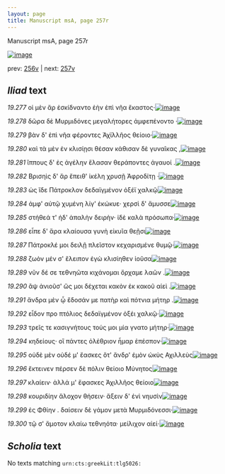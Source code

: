 ```yaml
---
layout: page
title: Manuscript msA, page 257r
---
```


Manuscript msA, page 257r

[![image](http://www.homermultitext.org/iipsrv?OBJ=IIP,1.0&FIF=/project/homer/pyramidal/deepzoom/hmt/vaimg/2017a/VA257RN_0428.tif&WID=100&CVT=JPEG)](http://www.homermultitext.org/ict2/?urn=urn:cite2:hmt:vaimg.2017a:VA257RN_0428)

prev:  [256v](../256v/) | next:  [257v](../257v/)

## *Iliad* text

*19.277* <a id="19.277"/> οἱ μὲν ἄρ ἐσκίδναντο ἑὴν ἐπὶ νῆα ἕκαστος·[![image](http://www.homermultitext.org/iipsrv?OBJ=IIP,1.0&FIF=/project/homer/pyramidal/deepzoom/hmt/vaimg/2017a/VA257RN_0428.tif&RGN=0.219,0.2119,0.336,0.024&WID=1000&CVT=JPEG)](http://www.homermultitext.org/ict2/?urn=urn:cite2:hmt:vaimg.2017a:VA257RN_0428@0.219,0.2119,0.336,0.024)

*19.278* <a id="19.278"/> δῶρα δὲ Μυρμιδόνες μεγαλήτορες ἀμφεπένοντο ·[![image](http://www.homermultitext.org/iipsrv?OBJ=IIP,1.0&FIF=/project/homer/pyramidal/deepzoom/hmt/vaimg/2017a/VA257RN_0428.tif&RGN=0.216,0.2307,0.357,0.024&WID=1000&CVT=JPEG)](http://www.homermultitext.org/ict2/?urn=urn:cite2:hmt:vaimg.2017a:VA257RN_0428@0.216,0.2307,0.357,0.024)

*19.279* <a id="19.279"/> βὰν δ' ἐπὶ νῆα φέροντες Ἀχϊλλῆος θείοιο·[![image](http://www.homermultitext.org/iipsrv?OBJ=IIP,1.0&FIF=/project/homer/pyramidal/deepzoom/hmt/vaimg/2017a/VA257RN_0428.tif&RGN=0.216,0.2479,0.327,0.024&WID=1000&CVT=JPEG)](http://www.homermultitext.org/ict2/?urn=urn:cite2:hmt:vaimg.2017a:VA257RN_0428@0.216,0.2479,0.327,0.024)

*19.280* <a id="19.280"/> καὶ τὰ μὲν ἐν κλισίῃσι θέσαν κάθισαν δὲ γυναῖκας ,[![image](http://www.homermultitext.org/iipsrv?OBJ=IIP,1.0&FIF=/project/homer/pyramidal/deepzoom/hmt/vaimg/2017a/VA257RN_0428.tif&RGN=0.218,0.2652,0.369,0.0255&WID=1000&CVT=JPEG)](http://www.homermultitext.org/ict2/?urn=urn:cite2:hmt:vaimg.2017a:VA257RN_0428@0.218,0.2652,0.369,0.0255)

*19.281* <a id="19.281"/> ἵππους δ' ἐς ἀγέλην ἔλασαν θεράποντες ἀγαυοί .[![image](http://www.homermultitext.org/iipsrv?OBJ=IIP,1.0&FIF=/project/homer/pyramidal/deepzoom/hmt/vaimg/2017a/VA257RN_0428.tif&RGN=0.217,0.2825,0.369,0.0255&WID=1000&CVT=JPEG)](http://www.homermultitext.org/ict2/?urn=urn:cite2:hmt:vaimg.2017a:VA257RN_0428@0.217,0.2825,0.369,0.0255)

*19.282* <a id="19.282"/> Βρισηὶς δ' ἄρ ἔπειθ' ἱκέλη χρυσῇ Ἀφροδίτῃ ·[![image](http://www.homermultitext.org/iipsrv?OBJ=IIP,1.0&FIF=/project/homer/pyramidal/deepzoom/hmt/vaimg/2017a/VA257RN_0428.tif&RGN=0.199,0.2975,0.369,0.0255&WID=1000&CVT=JPEG)](http://www.homermultitext.org/ict2/?urn=urn:cite2:hmt:vaimg.2017a:VA257RN_0428@0.199,0.2975,0.369,0.0255)

*19.283* <a id="19.283"/> ὡς ἴδε Πάτροκλον δεδαϊγμένον ὀξέϊ χαλκῷ[![image](http://www.homermultitext.org/iipsrv?OBJ=IIP,1.0&FIF=/project/homer/pyramidal/deepzoom/hmt/vaimg/2017a/VA257RN_0428.tif&RGN=0.201,0.3178,0.369,0.0255&WID=1000&CVT=JPEG)](http://www.homermultitext.org/ict2/?urn=urn:cite2:hmt:vaimg.2017a:VA257RN_0428@0.201,0.3178,0.369,0.0255)

*19.284* <a id="19.284"/> ἀμφ' αὐτῷ χυμένη λίγ' ἐκώκυε· χερσὶ δ' ἄμυσσε[![image](http://www.homermultitext.org/iipsrv?OBJ=IIP,1.0&FIF=/project/homer/pyramidal/deepzoom/hmt/vaimg/2017a/VA257RN_0428.tif&RGN=0.201,0.3351,0.369,0.0255&WID=1000&CVT=JPEG)](http://www.homermultitext.org/ict2/?urn=urn:cite2:hmt:vaimg.2017a:VA257RN_0428@0.201,0.3351,0.369,0.0255)

*19.285* <a id="19.285"/> στήθεά τ' ἠδ' ἁπαλὴν δειρὴν· ἰδὲ καλὰ πρόσωπα·[![image](http://www.homermultitext.org/iipsrv?OBJ=IIP,1.0&FIF=/project/homer/pyramidal/deepzoom/hmt/vaimg/2017a/VA257RN_0428.tif&RGN=0.199,0.3531,0.369,0.0255&WID=1000&CVT=JPEG)](http://www.homermultitext.org/ict2/?urn=urn:cite2:hmt:vaimg.2017a:VA257RN_0428@0.199,0.3531,0.369,0.0255)

*19.286* <a id="19.286"/> εἶπε δ' ἄρα κλαίουσα γυνὴ εἰκυῖα θεῇσι[![image](http://www.homermultitext.org/iipsrv?OBJ=IIP,1.0&FIF=/project/homer/pyramidal/deepzoom/hmt/vaimg/2017a/VA257RN_0428.tif&RGN=0.207,0.3711,0.33,0.0255&WID=1000&CVT=JPEG)](http://www.homermultitext.org/ict2/?urn=urn:cite2:hmt:vaimg.2017a:VA257RN_0428@0.207,0.3711,0.33,0.0255)

*19.287* <a id="19.287"/> Πάτροκλέ μοι δειλῇ πλεῖστον κεχαρισμένε θυμῷ·[![image](http://www.homermultitext.org/iipsrv?OBJ=IIP,1.0&FIF=/project/homer/pyramidal/deepzoom/hmt/vaimg/2017a/VA257RN_0428.tif&RGN=0.204,0.3862,0.375,0.0293&WID=1000&CVT=JPEG)](http://www.homermultitext.org/ict2/?urn=urn:cite2:hmt:vaimg.2017a:VA257RN_0428@0.204,0.3862,0.375,0.0293)

*19.288* <a id="19.288"/> ζωὸν μέν σ' ἔλειπον ἐγὼ κλισίηθεν ἰοῦσα[![image](http://www.homermultitext.org/iipsrv?OBJ=IIP,1.0&FIF=/project/homer/pyramidal/deepzoom/hmt/vaimg/2017a/VA257RN_0428.tif&RGN=0.213,0.4035,0.304,0.0263&WID=1000&CVT=JPEG)](http://www.homermultitext.org/ict2/?urn=urn:cite2:hmt:vaimg.2017a:VA257RN_0428@0.213,0.4035,0.304,0.0263)

*19.289* <a id="19.289"/> νῦν δέ σε τεθνηῶτα κιχάνομαι ὄρχαμε λαῶν .[![image](http://www.homermultitext.org/iipsrv?OBJ=IIP,1.0&FIF=/project/homer/pyramidal/deepzoom/hmt/vaimg/2017a/VA257RN_0428.tif&RGN=0.214,0.423,0.332,0.0263&WID=1000&CVT=JPEG)](http://www.homermultitext.org/ict2/?urn=urn:cite2:hmt:vaimg.2017a:VA257RN_0428@0.214,0.423,0.332,0.0263)

*19.290* <a id="19.290"/> ἂψ ἀνιοῦσ' ὥς μοι δέχεται κακὸν ἐκ κακοῦ αἰεὶ .[![image](http://www.homermultitext.org/iipsrv?OBJ=IIP,1.0&FIF=/project/homer/pyramidal/deepzoom/hmt/vaimg/2017a/VA257RN_0428.tif&RGN=0.214,0.4395,0.343,0.0263&WID=1000&CVT=JPEG)](http://www.homermultitext.org/ict2/?urn=urn:cite2:hmt:vaimg.2017a:VA257RN_0428@0.214,0.4395,0.343,0.0263)

*19.291* <a id="19.291"/> ἄνδρα μὲν ᾧ ἔδοσάν με πατὴρ καὶ πότνια μήτηρ .[![image](http://www.homermultitext.org/iipsrv?OBJ=IIP,1.0&FIF=/project/homer/pyramidal/deepzoom/hmt/vaimg/2017a/VA257RN_0428.tif&RGN=0.214,0.4576,0.361,0.0301&WID=1000&CVT=JPEG)](http://www.homermultitext.org/ict2/?urn=urn:cite2:hmt:vaimg.2017a:VA257RN_0428@0.214,0.4576,0.361,0.0301)

*19.292* <a id="19.292"/> εἶδον προ πτόλιος δεδαϊγμένον ὀξέι χαλκῷ·[![image](http://www.homermultitext.org/iipsrv?OBJ=IIP,1.0&FIF=/project/homer/pyramidal/deepzoom/hmt/vaimg/2017a/VA257RN_0428.tif&RGN=0.211,0.4763,0.361,0.0263&WID=1000&CVT=JPEG)](http://www.homermultitext.org/ict2/?urn=urn:cite2:hmt:vaimg.2017a:VA257RN_0428@0.211,0.4763,0.361,0.0263)

*19.293* <a id="19.293"/> τρεῖς τε κασιγνήτους τούς μοι μία γνατο μήτηρ·[![image](http://www.homermultitext.org/iipsrv?OBJ=IIP,1.0&FIF=/project/homer/pyramidal/deepzoom/hmt/vaimg/2017a/VA257RN_0428.tif&RGN=0.203,0.4951,0.361,0.0263&WID=1000&CVT=JPEG)](http://www.homermultitext.org/ict2/?urn=urn:cite2:hmt:vaimg.2017a:VA257RN_0428@0.203,0.4951,0.361,0.0263)

*19.294* <a id="19.294"/> κηδείους· οἳ πάντες ὀλέθριον ἦμαρ ἐπέσπον·[![image](http://www.homermultitext.org/iipsrv?OBJ=IIP,1.0&FIF=/project/homer/pyramidal/deepzoom/hmt/vaimg/2017a/VA257RN_0428.tif&RGN=0.205,0.5116,0.361,0.0263&WID=1000&CVT=JPEG)](http://www.homermultitext.org/ict2/?urn=urn:cite2:hmt:vaimg.2017a:VA257RN_0428@0.205,0.5116,0.361,0.0263)

*19.295* <a id="19.295"/> οὐδὲ μὲν οὐδέ μ' ἔασκες ὅτ' ἄνδρ' ἐμὸν ὠκὺς Αχιλλεὺς[![image](http://www.homermultitext.org/iipsrv?OBJ=IIP,1.0&FIF=/project/homer/pyramidal/deepzoom/hmt/vaimg/2017a/VA257RN_0428.tif&RGN=0.207,0.5289,0.389,0.0263&WID=1000&CVT=JPEG)](http://www.homermultitext.org/ict2/?urn=urn:cite2:hmt:vaimg.2017a:VA257RN_0428@0.207,0.5289,0.389,0.0263)

*19.296* <a id="19.296"/> ἔκτεινεν πέρσεν δὲ πόλιν θείοιο Μύνητος[![image](http://www.homermultitext.org/iipsrv?OBJ=IIP,1.0&FIF=/project/homer/pyramidal/deepzoom/hmt/vaimg/2017a/VA257RN_0428.tif&RGN=0.208,0.5477,0.313,0.0263&WID=1000&CVT=JPEG)](http://www.homermultitext.org/ict2/?urn=urn:cite2:hmt:vaimg.2017a:VA257RN_0428@0.208,0.5477,0.313,0.0263)

*19.297* <a id="19.297"/> κλαίειν· ἀλλά μ' ἔφασκες Ἀχιλλῆος θείοιο[![image](http://www.homermultitext.org/iipsrv?OBJ=IIP,1.0&FIF=/project/homer/pyramidal/deepzoom/hmt/vaimg/2017a/VA257RN_0428.tif&RGN=0.21,0.565,0.313,0.0263&WID=1000&CVT=JPEG)](http://www.homermultitext.org/ict2/?urn=urn:cite2:hmt:vaimg.2017a:VA257RN_0428@0.21,0.565,0.313,0.0263)

*19.298* <a id="19.298"/> κουριδίην ἄλοχον θήσειν· ἄξειν δ' ἐνὶ νηυσὶν[![image](http://www.homermultitext.org/iipsrv?OBJ=IIP,1.0&FIF=/project/homer/pyramidal/deepzoom/hmt/vaimg/2017a/VA257RN_0428.tif&RGN=0.215,0.5808,0.313,0.0263&WID=1000&CVT=JPEG)](http://www.homermultitext.org/ict2/?urn=urn:cite2:hmt:vaimg.2017a:VA257RN_0428@0.215,0.5808,0.313,0.0263)

*19.299* <a id="19.299"/> ἐς Φθίην . δαίσειν δὲ γάμον μετὰ Μυρμιδόνεσσι·[![image](http://www.homermultitext.org/iipsrv?OBJ=IIP,1.0&FIF=/project/homer/pyramidal/deepzoom/hmt/vaimg/2017a/VA257RN_0428.tif&RGN=0.215,0.598,0.331,0.0263&WID=1000&CVT=JPEG)](http://www.homermultitext.org/ict2/?urn=urn:cite2:hmt:vaimg.2017a:VA257RN_0428@0.215,0.598,0.331,0.0263)

*19.300* <a id="19.300"/> τῷ σ' ἄμοτον κλαίω τεθνηότα· μείλιχον αἰεί·[![image](http://www.homermultitext.org/iipsrv?OBJ=IIP,1.0&FIF=/project/homer/pyramidal/deepzoom/hmt/vaimg/2017a/VA257RN_0428.tif&RGN=0.211,0.6168,0.331,0.0263&WID=1000&CVT=JPEG)](http://www.homermultitext.org/ict2/?urn=urn:cite2:hmt:vaimg.2017a:VA257RN_0428@0.211,0.6168,0.331,0.0263)

## *Scholia* text

No texts matching `urn:cts:greekLit:tlg5026:`